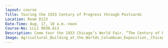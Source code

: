 ```yaml
---
layout: course
Title: Touring the 1933 Century of Progress through Postcards
Location: Room D123
Date-Time: Aug. 17, 10 a.m.-noon
Course-No: LLLI 9030.A13
Description: Come tour the 1933 Chicago’s World Fair, “The Century of Progress,” through an antique postcard collection and memorabilia.
Image: Agricultural_Building_at_the_Worlds_Columbian_Exposition,_Chicago,_Illinois,_circa_1893.jpg
---
```

